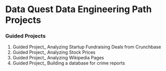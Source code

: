 # Data Quest Data Engineering Path Projects

### Guided Projects

1. Guided Project_ Analyzing Startup Fundraising Deals from Crunchbase
2. Guided Project_ Analyzing Stock Prices
3. Guided Project_ Analyzing Wikipedia Pages
4. Guided Project_ Building a database for crime reports
